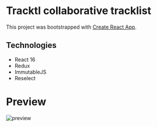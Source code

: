 # Tracktl collaborative tracklist

This project was bootstrapped with [Create React App](https://github.com/facebookincubator/create-react-app).

## Technologies
- React 16
- Redux
- ImmutableJS
- Reselect

# Preview 

![preview](https://user-images.githubusercontent.com/6444106/36609213-6b97b406-18cc-11e8-888b-35d194e4acfe.gif)
